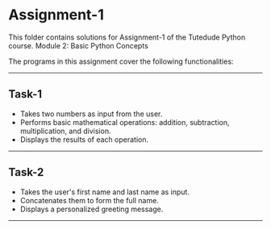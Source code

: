 # Assignment-1

This folder contains solutions for Assignment-1 of the Tutedude Python course.
Module 2: Basic Python Concepts

The programs in this assignment cover the following functionalities:

---

## Task-1

- Takes two numbers as input from the user.
- Performs basic mathematical operations: addition, subtraction, multiplication, and division.
- Displays the results of each operation.

---

## Task-2

- Takes the user's first name and last name as input.
- Concatenates them to form the full name.
- Displays a personalized greeting message.

---